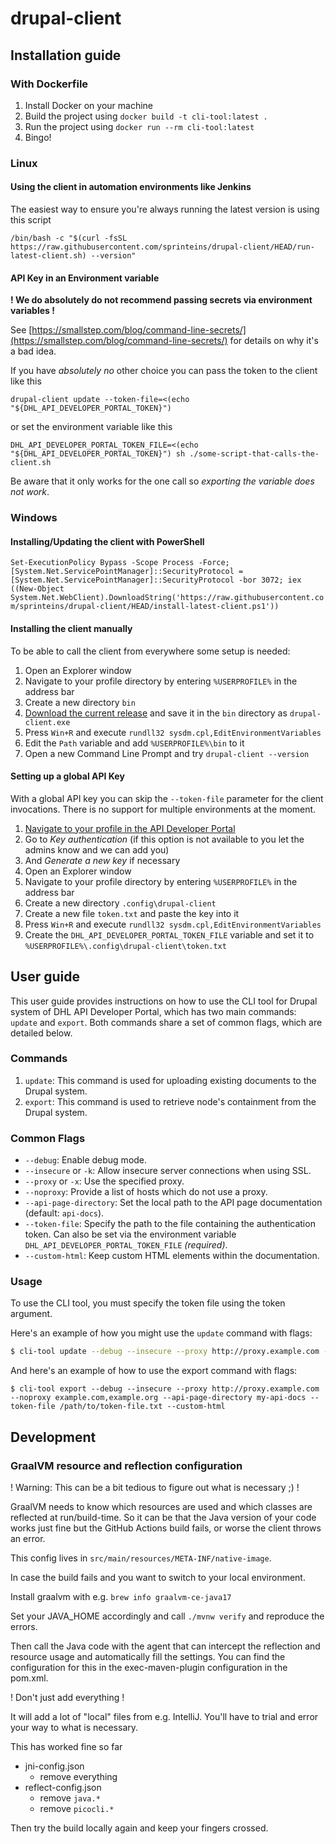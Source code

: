 # drupal-client

## Installation guide

### With Dockerfile

1. Install Docker on your machine
2. Build the project using 
`docker build -t cli-tool:latest .`
3. Run the project using 
`docker run --rm cli-tool:latest`
4. Bingo!
### Linux

#### Using the client in automation environments like Jenkins

The easiest way to ensure you're always running the latest version is using this script

`/bin/bash -c "$(curl -fsSL https://raw.githubusercontent.com/sprinteins/drupal-client/HEAD/run-latest-client.sh) --version"`

#### API Key in an Environment variable

**! We do absolutely do not recommend passing secrets via environment variables !**

See [https://smallstep.com/blog/command-line-secrets/](https://smallstep.com/blog/command-line-secrets/) for details on why it's a bad idea.

If you have *absolutely no* other choice you can pass the token to the client like this

`drupal-client update --token-file=<(echo "${DHL_API_DEVELOPER_PORTAL_TOKEN}")`

or set the environment variable like this

`DHL_API_DEVELOPER_PORTAL_TOKEN_FILE=<(echo "${DHL_API_DEVELOPER_PORTAL_TOKEN}") sh ./some-script-that-calls-the-client.sh`

Be aware that it only works for the one call so *exporting the variable does not work*.

### Windows

#### Installing/Updating the client with PowerShell

`Set-ExecutionPolicy Bypass -Scope Process -Force; [System.Net.ServicePointManager]::SecurityProtocol = [System.Net.ServicePointManager]::SecurityProtocol -bor 3072; iex ((New-Object System.Net.WebClient).DownloadString('https://raw.githubusercontent.com/sprinteins/drupal-client/HEAD/install-latest-client.ps1'))`

#### Installing the client manually

To be able to call the client from everywhere some setup is needed:

1. Open an Explorer window
2. Navigate to your profile directory by entering `%USERPROFILE%` in the address bar
3. Create a new directory `bin`
4. [Download the current release](https://github.com/sprinteins/drupal-client/releases/latest/download/drupal-client-windows.exe) and save it in the `bin` directory as `drupal-client.exe`
5. Press `Win+R` and execute `rundll32 sysdm.cpl,EditEnvironmentVariables`
6. Edit the `Path` variable and add `%USERPROFILE%\bin` to it
7. Open a new Command Line Prompt and try `drupal-client --version`

#### Setting up a global API Key

With a global API key you can skip the `--token-file` parameter for the client invocations.
There is no support for multiple environments at the moment.

1. [Navigate to your profile in the API Developer Portal](https://developer.dhl.com/user/)
2. Go to *Key authentication* (if this option is not available to you let the admins know and we can add you)
3. And *Generate a new key* if necessary
4. Open an Explorer window
5. Navigate to your profile directory by entering `%USERPROFILE%` in the address bar
6. Create a new directory `.config\drupal-client`
7. Create a new file `token.txt` and paste the key into it
8. Press `Win+R` and execute `rundll32 sysdm.cpl,EditEnvironmentVariables`
9. Create the `DHL_API_DEVELOPER_PORTAL_TOKEN_FILE` variable and set it to `%USERPROFILE%\.config\drupal-client\token.txt`

## User guide

This user guide provides instructions on how to use the CLI tool for Drupal system of DHL API Developer Portal, which has two main commands: `update` and `export`. Both commands share a set of common flags, which are detailed below.

### Commands

1. `update`: This command is used for uploading existing documents to the Drupal system.
2. `export`: This command is used to retrieve node's containment from the Drupal system.

### Common Flags

- `--debug`: Enable debug mode.
- `--insecure` or `-k`: Allow insecure server connections when using SSL.
- `--proxy` or `-x`: Use the specified proxy.
- `--noproxy`: Provide a list of hosts which do not use a proxy.
- `--api-page-directory`: Set the local path to the API page documentation (default: `api-docs`).
- `--token-file`: Specify the path to the file containing the authentication token. Can also be set via the environment variable `DHL_API_DEVELOPER_PORTAL_TOKEN_FILE` *(required)*.
- `--custom-html`: Keep custom HTML elements within the documentation.

### Usage

To use the CLI tool, you must specify the token file using the token argument.


Here's an example of how you might use the `update` command with flags:

```sh
$ cli-tool update --debug --insecure --proxy http://proxy.example.com --noproxy example.com,example.org --api-page-directory my-api-docs --token-file /path/to/token-file.txt --custom-html
```

And here's an example of how to use the export command with flags:
```shell
$ cli-tool export --debug --insecure --proxy http://proxy.example.com --noproxy example.com,example.org --api-page-directory my-api-docs --token-file /path/to/token-file.txt --custom-html
```

## Development

### GraalVM resource and reflection configuration

! Warning: This can be a bit tedious to figure out what is necessary ;) !

GraalVM needs to know which resources are used and which
classes are reflected at run/build-time. So it can be that
the Java version of your code works just fine but the GitHub
Actions build fails, or worse the client throws an error.

This config lives in `src/main/resources/META-INF/native-image`.

In case the build fails and you want to switch to your local
environment.

Install graalvm with e.g. `brew info graalvm-ce-java17`

Set your JAVA_HOME accordingly and call `./mvnw verify` and
reproduce the errors.

Then call the Java code with the agent that can intercept
the reflection and resource usage and automatically fill
the settings. You can find the configuration for this in 
the exec-maven-plugin configuration in the pom.xml.

! Don't just add everything !

It will add a lot of "local" files from e.g. IntelliJ.
You'll have to trial and error your way to what is necessary.

This has worked fine so far

 * jni-config.json
   * remove everything
 * reflect-config.json
   * remove `java.*`
   * remove `picocli.*`

Then try the build locally again and keep your fingers crossed.
